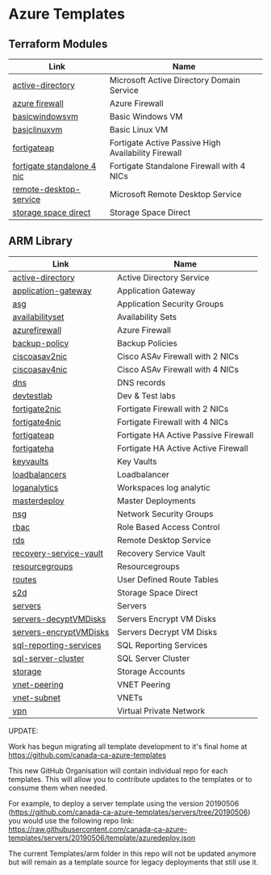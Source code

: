 # Azure Templates

## Terraform Modules

| Link                                                                                                                     | Name                                                |
| ------------------------------------------------------------------------------------------------------------------------ | --------------------------------------------------- |
| [active-directory](https://github.com/canada-ca-terraform-modules/terraform-azurerm-active-directory)                    | Microsoft Active Directory Domain Service           |
| [azure firewall](https://github.com/canada-ca-terraform-modules/terraform-azurerm-firewall)                              | Azure Firewall                                      |
| [basicwindowsvm](https://github.com/canada-ca-terraform-modules/terraform-azurerm-basicwindowsvm)                        | Basic Windows VM                                    |
| [basiclinuxvm](https://github.com/canada-ca-terraform-modules/terraform-azurerm-basiclinuxvm)                            | Basic Linux VM                                      |
| [fortigateap](https://github.com/canada-ca-terraform-modules/terraform-azurerm-fortigateap)                              | Fortigate Active Passive High Availability Firewall |
| [fortigate standalone 4 nic](https://github.com/canada-ca-terraform-modules/terraform-azurerm-fortigate-standalone-4nic) | Fortigate Standalone Firewall with 4 NICs           |
| [remote-desktop-service](https://github.com/canada-ca-terraform-modules/terraform-azurerm-remote-desktop-service)        | Microsoft Remote Desktop Service                    |
| [storage space direct](https://github.com/canada-ca-terraform-modules/terraform-azurerm-storage-space-direct)            | Storage Space Direct                                |

## ARM Library

| Link                                                                                          | Name                                 |
| --------------------------------------------------------------------------------------------- | ------------------------------------ |
| [active-directory](https://github.com/canada-ca-azure-templates/active-directory)             | Active Directory Service             |
| [application-gateway](https://github.com/canada-ca-azure-templates/application-gateway)       | Application Gateway                  |
| [asg](https://github.com/canada-ca-azure-templates/asg)                                       | Application Security Groups          |
| [availabilityset](https://github.com/canada-ca-azure-templates/availabilityset)               | Availability Sets                    |
| [azurefirewall](https://github.com/canada-ca-azure-templates/azurefirewall)                   | Azure Firewall                       |
| [backup-policy](https://github.com/canada-ca-azure-templates/backup-policy)                   | Backup Policies                      |
| [ciscoasav2nic](https://github.com/canada-ca-azure-templates/ciscoasav2nic)                   | Cisco ASAv Firewall with 2 NICs      |
| [ciscoasav4nic](https://github.com/canada-ca-azure-templates/ciscoasav4nic)                   | Cisco ASAv Firewall with 4 NICs      |
| [dns](https://github.com/canada-ca-azure-templates/dns)                                       | DNS records                          |
| [devtestlab](https://github.com/canada-ca-azure-templates/devtestlab)                         | Dev & Test labs                      |
| [fortigate2nic](https://github.com/canada-ca-azure-templates/fortigate2nic)                   | Fortigate Firewall with 2 NICs       |
| [fortigate4nic](https://github.com/canada-ca-azure-templates/fortigate4nic)                   | Fortigate Firewall with 4 NICs       |
| [fortigateap](https://github.com/canada-ca-azure-templates/fortigateap)                       | Fortigate HA Active Passive Firewall |
| [fortigateha](https://github.com/canada-ca-azure-templates/fortigateha)                       | Fortigate HA Active Active Firewall  |
| [keyvaults](https://github.com/canada-ca-azure-templates/keyvaults)                           | Key Vaults                           |
| [loadbalancers](https://github.com/canada-ca-azure-templates/loadbalancers)                   | Loadbalancer                         |
| [loganalytics](https://github.com/canada-ca-azure-templates/loganalytics)                     | Workspaces log analytic              |
| [masterdeploy](https://github.com/canada-ca-azure-templates/masterdeploy)                     | Master Deployments                   |
| [nsg](https://github.com/canada-ca-azure-templates/nsg)                                       | Network Security Groups              |
| [rbac](https://github.com/canada-ca-azure-templates/rbac)                                     | Role Based Access Control            |
| [rds](https://github.com/canada-ca-azure-templates/rds)                                       | Remote Desktop Service               |
| [recovery-service-vault](https://github.com/canada-ca-azure-templates/recovery-service-vault) | Recovery Service Vault               |
| [resourcegroups](https://github.com/canada-ca-azure-templates/resourcegroups)                 | Resourcegroups                       |
| [routes](https://github.com/canada-ca-azure-templates/routes)                                 | User Defined Route Tables            |
| [s2d](https://github.com/canada-ca-azure-templates/s2d)                                       | Storage Space Direct                 |
| [servers](https://github.com/canada-ca-azure-templates/servers)                               | Servers                              |
| [servers-decyptVMDisks](https://github.com/canada-ca-azure-templates/servers-decyptVMDisks)   | Servers Encrypt VM Disks             |
| [servers-encryptVMDisks](https://github.com/canada-ca-azure-templates/servers-encryptVMDisks) | Servers Decrypt VM Disks             |
| [sql-reporting-services](https://github.com/canada-ca-azure-templates/sql-reporting-services) | SQL Reporting Services               |
| [sql-server-cluster](https://github.com/canada-ca-azure-templates/sql-server-cluster)         | SQL Server Cluster                   |
| [storage](https://github.com/canada-ca-azure-templates/storage)                               | Storage Accounts                     |
| [vnet-peering](https://github.com/canada-ca-azure-templates/vnet-peering)                     | VNET Peering                         |
| [vnet-subnet](https://github.com/canada-ca-azure-templates/vnet-subnet)                       | VNETs                                |
| [vpn](https://github.com/canada-ca-azure-templates/vpn)                                       | Virtual Private Network              |

UPDATE:

Work has begun migrating all template development to it's final home at https://github.com/canada-ca-azure-templates

This new GitHub Organisation will contain individual repo for each templates. This will allow you to contribute updates to the templates or to consume them when needed.

For example, to deploy a server template using the version 20190506 (https://github.com/canada-ca-azure-templates/servers/tree/20190506) you would use the following repo link: https://raw.githubusercontent.com/canada-ca-azure-templates/servers/20190506/template/azuredeploy.json

The current Templates/arm folder in this repo will not be updated anymore but will remain as a template source for legacy deployments that still use it.

